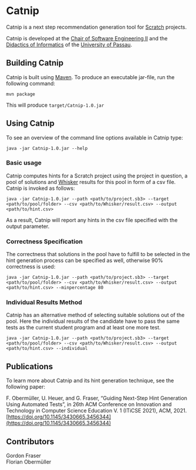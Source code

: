 # Catnip

Catnip is a next step recommendation generation tool for
[Scratch](https://scratch.mit.edu/) projects.

Catnip is developed at the
[Chair of Software Engineering II](https://www.fim.uni-passau.de/lehrstuhl-fuer-software-engineering-ii/)
and the [Didactics of Informatics](https://ddi.fim.uni-passau.de/) of the [University of Passau](https://www.uni-passau.de).

## Building Catnip

Catnip is built using [Maven](https://maven.apache.org/). To
produce an executable jar-file, run the following command:

```
mvn package
```

This will produce `target/Catnip-1.0.jar`


## Using Catnip

To see an overview of the command line options available in Catnip type:

```
java -jar Catnip-1.0.jar --help
```

### Basic usage

Catnip computes hints for a Scratch project using the project in question, a pool of solutions and [Whisker](https://github.com/se2p/whisker-main) results for this pool in form of a csv file. Catnip is invoked as follows:

```
java -jar Catnip-1.0.jar --path <path/to/project.sb3> --target <path/to/pool/folder> --csv <path/to/Whisker/result.csv> --output <path/to/hint.csv> 
```

As a result, Catnip will report any hints in the csv file specified with the output parameter.

### Correctness Specification

The correctness that solutions in the pool have to fulfill to be selected in the hint generation process can be specified as well, otherwise 90% correctness is used:

```
java -jar Catnip-1.0.jar --path <path/to/project.sb3> --target <path/to/pool/folder> --csv <path/to/Whisker/result.csv> --output <path/to/hint.csv> --minpercentage 80
```

### Individual Results Method

Catnip has an alternative method of selecting suitable solutions out of the pool. Here the individual results of the candidate have to pass the same tests as the current student program and at least one more test.

```
java -jar Catnip-1.0.jar --path <path/to/project.sb3> --target <path/to/pool/folder> --csv <path/to/Whisker/result.csv> --output <path/to/hint.csv> --individual
```

## Publications

To learn more about Catnip and its hint generation technique, see the following paper:

F. Obermüller, U. Heuer, and G. Fraser, “Guiding Next-Step Hint Generation Using Automated Tests”, in 
26th ACM Conference on Innovation and Technology in Computer Science Education V. 1 (ITiCSE 2021), ACM, 2021.
[https://doi.org/10.1145/3430665.3456344](https://doi.org/10.1145/3430665.3456344)


## Contributors

Gordon Fraser\
Florian Obermüller